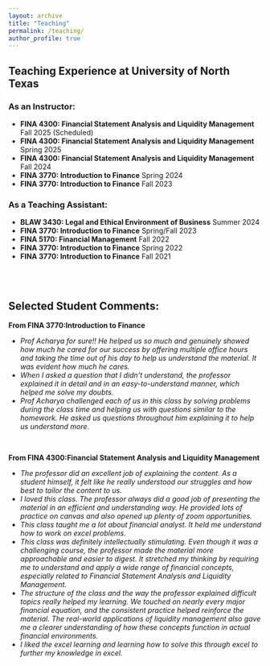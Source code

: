 ```yaml
---
layout: archive
title: "Teaching"
permalink: /teaching/
author_profile: true
---
```


## Teaching Experience at University of North Texas

### As an Instructor:

- **FINA 4300: Financial Statement Analysis and Liquidity Management** Fall 2025 (Scheduled)
- **FINA 4300: Financial Statement Analysis and Liquidity Management** Spring 2025
- **FINA 4300: Financial Statement Analysis and Liquidity Management** Fall 2024
- **FINA 3770: Introduction to Finance** Spring 2024
- **FINA 3770: Introduction to Finance** Fall 2023

### As a Teaching Assistant:

- **BLAW 3430: Legal and Ethical Environment of Business** Summer 2024
- **FINA 3770: Introduction to Finance** Spring/Fall 2023
- **FINA 5170: Financial Management** Fall 2022
- **FINA 3770: Introduction to Finance** Spring 2022
- **FINA 3770: Introduction to Finance** Fall 2021

<br>
<br>

## **Selected Student Comments:**

**From FINA 3770:Introduction to Finance**

- *Prof Acharya for sure!! He helped us so much and genuinely showed how much he cared for our success by offering multiple office hours and taking the time out of his day to help us understand the material. It was evident how much he cares.*
- *When I asked a question that I didn't understand, the professor explained it in detail and in an easy-to-understand manner, which helped me solve my doubts.*
- *Prof Acharya challenged each of us in this class by solving problems during the class time and helping us with questions similar to the homework. He asked us questions throughout him explaining it to help us understand more.*
  
<br>


**From FINA 4300:Financial Statement Analysis and Liquidity Management**

- *The professor did an excellent job of explaining the content. As a student himself, it felt like he really understood our struggles and how best to tailor the content to us.*
- *I loved this class. The professor always did a good job of presenting the material in an efficient and understanding way. He provided lots of practice on canvas and also opened up plenty of zoom opportunities.*
- *This class taught me a lot about financial analyst. It held me understand how to work on excel problems.*
- *This class was definitely intellectually stimulating. Even though it was a challenging course, the professor made the material more approachable and easier to digest. It stretched my thinking by requiring me to understand and apply a wide range of financial concepts, especially related to Financial Statement Analysis and Liquidity Management.*
- *The structure of the class and the way the professor explained difficult topics really helped my learning. We touched on nearly every major financial equation, and the consistent practice helped reinforce the material. The real-world applications of liquidity management also gave me a clearer understanding of how these concepts function in actual financial environments.*
- *I liked the excel learning and learning how to solve this through excel to further my knowledge in excel.*

